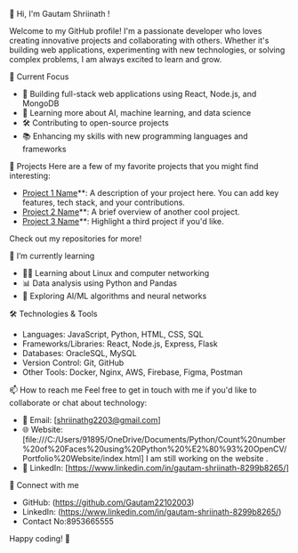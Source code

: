 👋 Hi, I'm Gautam Shriinath !

Welcome to my GitHub profile! I'm a passionate developer who loves creating innovative projects and collaborating with others. Whether it's building web applications,
experimenting with new technologies, or solving complex problems, I am always excited to learn and grow.

🔭 Current Focus
- 🚀 Building full-stack web applications using React, Node.js, and MongoDB
- 🌱 Learning more about AI, machine learning, and data science
- 🛠️ Contributing to open-source projects
- 📚 Enhancing my skills with new programming languages and frameworks

 🌟 Projects
Here are a few of my favorite projects that you might find interesting:

- [Project 1 Name](link)**: A description of your project here. You can add key features, tech stack, and your contributions.
- [Project 2 Name](link)**: A brief overview of another cool project.
- [Project 3 Name](link)**: Highlight a third project if you'd like.

Check out my repositories for more!

 🌱 I’m currently learning
- 🧑‍💻 Learning about Linux and computer networking
- 📊 Data analysis using Python and Pandas
- 🤖 Exploring AI/ML algorithms and neural networks

🛠️ Technologies & Tools
- Languages: JavaScript, Python, HTML, CSS, SQL
- Frameworks/Libraries: React, Node.js, Express, Flask
- Databases: OracleSQL, MySQL
- Version Control: Git, GitHub
- Other Tools: Docker, Nginx, AWS, Firebase, Figma, Postman

📫 How to reach me
Feel free to get in touch with me if you'd like to collaborate or chat about technology:

- 📧 Email: [shriinathg2203@gmail.com]
- 🌐 Website: [file:///C:/Users/91895/OneDrive/Documents/Python/Count%20number%20of%20Faces%20using%20Python%20%E2%80%93%20OpenCV/Portfolio%20Website/index.html]
  I am still working on the website .
- 💼 LinkedIn: [https://www.linkedin.com/in/gautam-shriinath-8299b8265/]

🔗 Connect with me
- GitHub: (https://github.com/Gautam22102003)
- LinkedIn: (https://www.linkedin.com/in/gautam-shriinath-8299b8265/)
- Contact No:8953665555
  
Happy coding! 🚀
